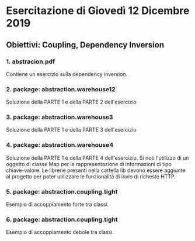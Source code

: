 # Esercitazione di Giovedì 12 Dicembre 2019

## Obiettivi: Coupling, Dependency Inversion

### 1. abstracion.pdf
Contiene un esercizio sulla dependency inversion.

### 2. package: abstraction.warehouse12
Soluzione della PARTE 1 e della PARTE 2  dell'esercizio

### 3. package: abstraction.warehouse3
Soluzione della PARTE 1 e della PARTE 3  dell'esercizio

### 4. package: abstraction.warehouse4
Soluzione della PARTE 1 e della PARTE 4  dell'esercizio.
Si noti l'utilizzo di un oggetto di classe Map per la rappresentazione di informazioni di tipo chiave-valore.
Le librerie presenti nella cartella lib devono essere aggiunte al progetto per poter utilizzare le funzionalità di invio di richeste HTTP.

### 5. package: abstraction.coupling.tight
Esempio di accoppiamento forte tra classi.

### 6. package: abstraction.coupling.tight
Esempio di accoppiamento debole tra classi.
